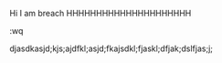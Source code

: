 Hi I am breach
HHHHHHHHHHHHHHHHHHHHH

:wq


djasdkasjd;kjs;ajdfkl;asjd;fkajsdkl;fjaskl;dfjak;dslfjas;j;




